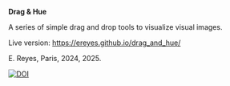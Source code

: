 **Drag & Hue**

A series of simple drag and drop tools to visualize visual images.

Live version:
https://ereyes.github.io/drag_and_hue/

E. Reyes, Paris, 2024, 2025.

[![DOI](https://zenodo.org/badge/DOI/10.5281/zenodo.13835746.svg)](https://doi.org/10.5281/zenodo.13835746)


